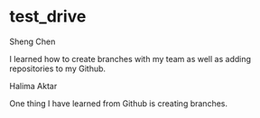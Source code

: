 # test_drive

Sheng Chen

I learned how to create branches with my team as well as adding repositories to my Github.

Halima Aktar

One thing I have learned from Github is creating branches.